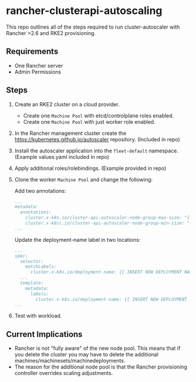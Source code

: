 # rancher-clusterapi-autoscaling

This repo outlines all of the steps required to run cluster-autoscaler with Rancher >2.6 and RKE2 provisioning.

## Requirements

- One Rancher server
- Admin Permissions

## Steps

1. Create an RKE2 cluster on a cloud provider.
   - Create one `Machine Pool` with etcd/controlplane roles enabled.
   - Create one `Machine Pool` with just worker role enabled.
2. In the Rancher management cluster create the https://kubernetes.github.io/autoscaler repository. (Included in repo)
3. Install the autoscaler application into the `fleet-default` namespace. (Example values.yaml included in repo)
4. Apply additional roles/rolebindings. (Example provided in repo)
5. Clone the worker `Machine Pool` and change the following:

      Add two annotations:
      ```yaml
      ...
      metadata:
        annotations: 
          cluster.x-k8s.io/cluster-api-autoscaler-node-group-max-size: "{{ INSERT MAX SIZE DIGIT }}"
          cluster.x-k8s\.io/cluster-api-autoscaler-node-group-min-size: "{{ INSERT MIN SIZE DIGIT }}"
      ...
      ```
      Update the deployment-name label in two locations:
      ```yaml
      ...
      spec:
        selector:
          matchLabels:
            cluster.x-k8s.io/deployment-name: {{ INSERT NEW DEPLOYMENT NAME }}
        ...
        template:
          metadata:
            labels:
              cluster.x-k8s.io/deployment-name: {{ INSERT NEW DEPLOYMENT NAME }}
      ...
      ```

6. Test with workload.

## Current Implications

- Rancher is not "fully aware" of the new node pool. This means that if you delete the cluster you may have to delete the additional machines/machinesets/machinedeployments.
- The reason for the additional node pool is that the Rancher provisioning controller overrides scaling adjustments.
